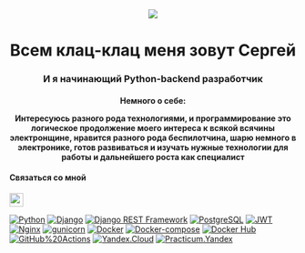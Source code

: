<div id = "header" align="center">
<img src="https://user-images.githubusercontent.com/1612112/213943678-c34cb1a9-94f9-4be0-86dd-8e2227fa4b8c.gif">
<h1>Всем клац-клац меня зовут Сергей </h1>
<h3> И я начинающий Python-backend разработчик</h3>
<h4>
Немного о себе:
<p>
Интересуюсь разного рода технологиями, и программирование 
это логическое продолжение моего интереса к всякой всячины
электронщине, нравится разного рода беспилотчина, шарю 
немного в электронике, готов развиваться и изучать нужные
технологии для работы и дальнейшего роста как специалист
</p>
</h4>
</div>
<div>
<h4>
Связаться со мной
</h4>
<a href="https://t.me/Lolozius" ><img width="24" height="24" src="https://img.icons8.com/external-tal-revivo-color-tal-revivo/24/external-telegram-is-a-cloud-based-instant-messaging-and-voice-over-ip-service-logo-color-tal-revivo.png" 
alt="external-telegram-is-a-cloud-based-instant-messaging-and-voice-over-ip-service-logo-color-tal-revivo"/> </a>
</div>

[![Python](https://img.shields.io/badge/-Python-464646?style=flat&logo=Python&logoColor=56C0C0&color=008080)](https://www.python.org/)
[![Django](https://img.shields.io/badge/-Django-464646?style=flat&logo=Django&logoColor=56C0C0&color=008080)](https://www.djangoproject.com/)
[![Django REST Framework](https://img.shields.io/badge/-Django%20REST%20Framework-464646?style=flat&logo=Django%20REST%20Framework&logoColor=56C0C0&color=008080)](https://www.django-rest-framework.org/)
[![PostgreSQL](https://img.shields.io/badge/-PostgreSQL-464646?style=flat&logo=PostgreSQL&logoColor=56C0C0&color=008080)](https://www.postgresql.org/)
[![JWT](https://img.shields.io/badge/-JWT-464646?style=flat&color=008080)](https://jwt.io/)
[![Nginx](https://img.shields.io/badge/-NGINX-464646?style=flat&logo=NGINX&logoColor=56C0C0&color=008080)](https://nginx.org/ru/)
[![gunicorn](https://img.shields.io/badge/-gunicorn-464646?style=flat&logo=gunicorn&logoColor=56C0C0&color=008080)](https://gunicorn.org/)
[![Docker](https://img.shields.io/badge/-Docker-464646?style=flat&logo=Docker&logoColor=56C0C0&color=008080)](https://www.docker.com/)
[![Docker-compose](https://img.shields.io/badge/-Docker%20compose-464646?style=flat&logo=Docker&logoColor=56C0C0&color=008080)](https://www.docker.com/)
[![Docker Hub](https://img.shields.io/badge/-Docker%20Hub-464646?style=flat&logo=Docker&logoColor=56C0C0&color=008080)](https://www.docker.com/products/docker-hub)
[![GitHub%20Actions](https://img.shields.io/badge/-GitHub%20Actions-464646?style=flat&logo=GitHub%20actions&logoColor=56C0C0&color=008080)](https://github.com/features/actions)
[![Yandex.Cloud](https://img.shields.io/badge/-Yandex.Cloud-464646?style=flat&logo=Yandex.Cloud&logoColor=56C0C0&color=008080)](https://cloud.yandex.ru/)
[![Practicum.Yandex](https://img.shields.io/badge/-Practicum.Yandex-464646?style=flat&logo=Practicum.Yandex&logoColor=56C0C0&color=008080)](https://practicum.yandex.ru/)
